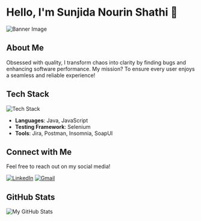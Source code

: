 # Hello, I'm Sunjida Nourin Shathi 👋

![Banner Image](F:\DOWNLOADS\1710062713557.jpg)

## About Me
Obsessed with quality, I transform chaos into clarity by finding bugs and enhancing software performance. My mission? To ensure every user enjoys a seamless and reliable experience!

## Tech Stack
![Tech Stack](https://yourimageurl.com/techstack.png)

- **Languages**: Java, JavaScript
- **Testing Framework**: Selenium
- **Tools**: Jira, Postman, Insomnia, SoapUI


## Connect with Me
Feel free to reach out on my social media!

[![LinkedIn](https://github.com/shikhar1020jais1/Git-Social/blob/master/Icons/LinkedIn.png)](https://www.linkedin.com/in/sunjidanourinshathi/)
[![Gmail](F:\DOWNLOADS\6f9bc3432d030c4d42d32b30898c7f1f.png)](mailto:sunjidanourinshathi89@gmail.com)

## GitHub Stats
![My GitHub Stats](https://github-readme-stats.vercel.app/api?username=yourusername&show_icons=true&theme=radical)

